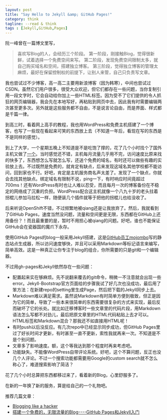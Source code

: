 ```yaml
---
layout: post
title: "Say Hello to Jekyll &amp; GitHub Pages!"
category: think
tagline: --read & think
tags : [Jekyll,GitHub,Pages]
---
```



阮一峰曾在一篇博文里写，

> 喜欢写Blog的人，会经历三个阶段。
> 第一阶段，刚接触Blog，觉得很新鲜，试着选择一个免费空间来写。
> 第二阶段，发现免费空间限制太多，就自己购买域名和空间，搭建独立博客。
> 第三阶段，觉得独立博客的管理太麻烦，最好在保留控制权的前提下，让别人来管，自己只负责写文章。

我也尝试过不少博客，高一高二主要用新浪博客（因为韩寒），中间也尝试过CSDN。虽然它们用户很多，很受大众欢迎，但它们都存在一些问题，当你复制引用一段文字时，它会自动给你加上一些HTML标签。因为受不了它们提供的令人抓狂的网页编辑器，我会先在本地写好，再粘贴到网页中去，因此我有时需要编辑两次甚至更多次。另外就是这些服务都不自由，不是说言论自由，而是界面、样式都是千篇一律。

到高三时，看着网上高手的教程，我也用WordPress和免费主机搭建了一个博客，也写了一些现在看起来可笑的东西放上去（不知道一年后，看现在写的东西是不是同样的感觉）。

到上了大学，一个星期五晚上不知道是不是吃饱了撑的，花了几个小时找个了国外主机又做了[一个](http://jok3r.ueuo.com)。当时感觉还不错，主机每月流量几乎用不完，访问速度比原来找的快多了，东西想怎么写就怎么写，还送个免费的域名，有时还可以做些有趣的实验放上去。不过既然是免费的，就肯定有缺点，后来发现这域名其他学校都不能访问，回到家也不行。好吧，肯定是主机服务商名声太差了。发现了一个缺点，你就会去找其他缺点。绑定域名有限制不说，ping一下，有时响应时间竟超过700ms！还有WordPress有时也让人难以忍受，而且每月一次的博客备份在不稳定的网络成了沉重的负担。WordPress配合这主机就像一个八九十岁的老头拄着拐棍儿参加马拉松一样，随便装几个插件就等于把他的拐棍儿也给没收了。

后来听说OpenShift不错，不过频繁地被qiang还是让我放弃了。然后，我就看到了GitHub Pages，速度当然没问题，流量和空间更是无限，东西都在GitHub上还用备份？！而且最重要的是，暂时不用担心被qiang的问题。好吧，谁也不能保证GitHub会在瓷器国的魔爪下永存。

使用GitHub Pages的blog一般采用Jekyll搭建，这是[GitHub员工mojombo](https://github.com/mojombo)写的静态站点生成器，所以访问速度够快，并且可以采用Markdown等标记语言来编写，简单高效。这是一种真正让你专注于blog的组合，你所需要的只是git和一个编辑器。

不过用gh-pages和Jekyll依然存在一些问题：

* 配置起来实在够麻烦。先不说翻来覆去的git命令，稍微一不注意就会出现一些error。Jekyll-Bootstrap官方页面给的步骤我试了好几次也没成功，最后用了笨方法：在新建repo的setting里生成Page，然后把下载的Jekyll同步上去。
* Markdown难以满足需求。虽然说Markdown有时简单方便到极致，但正是因为它的简单，导致了一些本来很简单的东西需要很复杂的方式来实现，最后反而破坏了它的长处。就比如迁移博客时一些文章里的代码片段，用Markdown语法怎么写都不对劲儿，最后把原文章里的HTML代码粘贴上去才可以。HTML标签和Markdown混合？那我还不如直接用HTML呢！
* 有时push以后没反应。有几次repo中已经显示同步成功，但GitHub Pages里过了好长时间才更新，有时甚至一直不更新，索性我就再来一次。不知道是不是个别问题。
* 文章多了影响速度。额，这个等我达到那个程度时再来考虑吧。
* 功能缺失。不能像WordPress自带评论系统。好吧，这个不算问题，反正也没几个人评论。不过一个搜索功能都需要用Google的custom search就不怎么称心了，难道搜索影响了简洁？

花了几个小时总算把东西都移过来了，看着新的Blog，心里舒服多了。

在新的一年换了新的服务，算是给自己的一个礼物吧。

推荐几篇文章：

* [Blogging like a hacker](http://tom.preston-werner.com/2008/11/17/blogging-like-a-hacker.html)
* [搭建一个免费的，无限流量的Blog----GitHub Pages和Jekyll入门](http://www.ruanyifeng.com/blog/2012/08/blogging_with_jekyll.html)